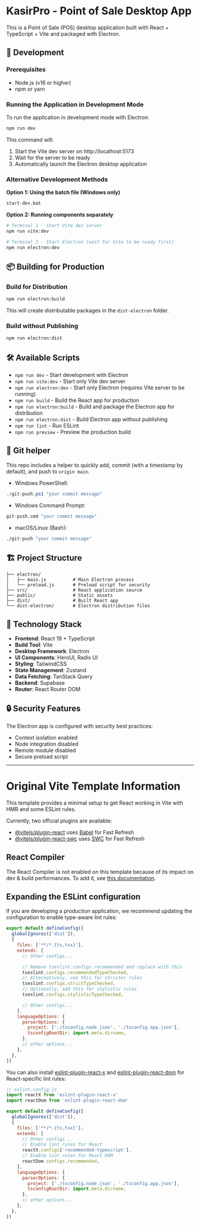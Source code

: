 # KasirPro - Point of Sale Desktop App

This is a Point of Sale (POS) desktop application built with React + TypeScript + Vite and packaged with Electron.

## 🚀 Development

### Prerequisites
- Node.js (v16 or higher)
- npm or yarn

### Running the Application in Development Mode

To run the application in development mode with Electron:

```bash
npm run dev
```

This command will:
1. Start the Vite dev server on http://localhost:5173
2. Wait for the server to be ready
3. Automatically launch the Electron desktop application

### Alternative Development Methods

**Option 1: Using the batch file (Windows only)**
```bash
start-dev.bat
```

**Option 2: Running components separately**
```bash
# Terminal 1 - Start Vite dev server
npm run vite:dev

# Terminal 2 - Start Electron (wait for Vite to be ready first)
npm run electron:dev
```

## 📦 Building for Production

### Build for Distribution
```bash
npm run electron:build
```

This will create distributable packages in the `dist-electron` folder.

### Build without Publishing
```bash
npm run electron:dist
```

## 🛠 Available Scripts

- `npm run dev` - Start development with Electron
- `npm run vite:dev` - Start only Vite dev server
- `npm run electron:dev` - Start only Electron (requires Vite server to be running)
- `npm run build` - Build the React app for production
- `npm run electron:build` - Build and package the Electron app for distribution
- `npm run electron:dist` - Build Electron app without publishing
- `npm run lint` - Run ESLint
- `npm run preview` - Preview the production build

## 🧰 Git helper

This repo includes a helper to quickly add, commit (with a timestamp by default), and push to `origin main`.

- Windows PowerShell:

```powershell
./git-push.ps1 "your commit message"
```

- Windows Command Prompt:

```bat
git-push.cmd "your commit message"
```

- macOS/Linux (Bash):

```bash
./git-push "your commit message"
```

## 🏗 Project Structure

```
├── electron/
│   ├── main.js          # Main Electron process
│   └── preload.js       # Preload script for security
├── src/                 # React application source
├── public/              # Static assets
├── dist/                # Built React app
└── dist-electron/       # Electron distribution files
```

## 🔧 Technology Stack

- **Frontend**: React 19 + TypeScript
- **Build Tool**: Vite
- **Desktop Framework**: Electron
- **UI Components**: HeroUI, Radix UI
- **Styling**: TailwindCSS
- **State Management**: Zustand
- **Data Fetching**: TanStack Query
- **Backend**: Supabase
- **Router**: React Router DOM

## 🔒 Security Features

The Electron app is configured with security best practices:
- Context isolation enabled
- Node integration disabled
- Remote module disabled
- Secure preload script

---

# Original Vite Template Information

This template provides a minimal setup to get React working in Vite with HMR and some ESLint rules.

Currently, two official plugins are available:

- [@vitejs/plugin-react](https://github.com/vitejs/vite-plugin-react/blob/main/packages/plugin-react) uses [Babel](https://babeljs.io/) for Fast Refresh
- [@vitejs/plugin-react-swc](https://github.com/vitejs/vite-plugin-react/blob/main/packages/plugin-react-swc) uses [SWC](https://swc.rs/) for Fast Refresh

## React Compiler

The React Compiler is not enabled on this template because of its impact on dev & build performances. To add it, see [this documentation](https://react.dev/learn/react-compiler/installation).

## Expanding the ESLint configuration

If you are developing a production application, we recommend updating the configuration to enable type-aware lint rules:

```js
export default defineConfig([
  globalIgnores(['dist']),
  {
    files: ['**/*.{ts,tsx}'],
    extends: [
      // Other configs...

      // Remove tseslint.configs.recommended and replace with this
      tseslint.configs.recommendedTypeChecked,
      // Alternatively, use this for stricter rules
      tseslint.configs.strictTypeChecked,
      // Optionally, add this for stylistic rules
      tseslint.configs.stylisticTypeChecked,

      // Other configs...
    ],
    languageOptions: {
      parserOptions: {
        project: ['./tsconfig.node.json', './tsconfig.app.json'],
        tsconfigRootDir: import.meta.dirname,
      },
      // other options...
    },
  },
])
```

You can also install [eslint-plugin-react-x](https://github.com/Rel1cx/eslint-react/tree/main/packages/plugins/eslint-plugin-react-x) and [eslint-plugin-react-dom](https://github.com/Rel1cx/eslint-react/tree/main/packages/plugins/eslint-plugin-react-dom) for React-specific lint rules:

```js
// eslint.config.js
import reactX from 'eslint-plugin-react-x'
import reactDom from 'eslint-plugin-react-dom'

export default defineConfig([
  globalIgnores(['dist']),
  {
    files: ['**/*.{ts,tsx}'],
    extends: [
      // Other configs...
      // Enable lint rules for React
      reactX.configs['recommended-typescript'],
      // Enable lint rules for React DOM
      reactDom.configs.recommended,
    ],
    languageOptions: {
      parserOptions: {
        project: ['./tsconfig.node.json', './tsconfig.app.json'],
        tsconfigRootDir: import.meta.dirname,
      },
      // other options...
    },
  },
])
```
